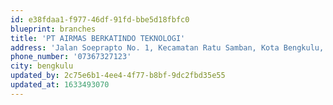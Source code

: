 ```yaml
---
id: e38fdaa1-f977-46df-91fd-bbe5d18fbfc0
blueprint: branches
title: 'PT AIRMAS BERKATINDO TEKNOLOGI'
address: 'Jalan Soeprapto No. 1, Kecamatan Ratu Samban, Kota Bengkulu, Bengkulu'
phone_number: '07367327123'
city: bengkulu
updated_by: 2c75e6b1-4ee4-4f77-b8bf-9dc2fbd35e55
updated_at: 1633493070
---
```

